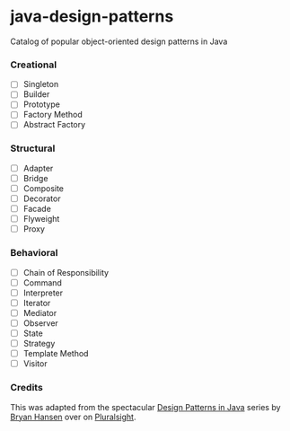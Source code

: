 # java-design-patterns
Catalog of popular object-oriented design patterns in Java

### Creational
- [ ] Singleton
- [ ] Builder
- [ ] Prototype
- [ ] Factory Method
- [ ] Abstract Factory

### Structural
- [ ] Adapter
- [ ] Bridge
- [ ] Composite
- [ ] Decorator
- [ ] Facade
- [ ] Flyweight
- [ ] Proxy

### Behavioral
- [ ] Chain of Responsibility
- [ ] Command
- [ ] Interpreter
- [ ] Iterator
- [ ] Mediator
- [ ] Observer
- [ ] State
- [ ] Strategy
- [ ] Template Method
- [ ] Visitor

### Credits
This was adapted from the spectacular [Design Patterns in Java](https://app.pluralsight.com/profile/author/bryan-hansen) series by [Bryan Hansen](https://github.com/bh5k) over on [Pluralsight](https://www.pluralsight.com/).
